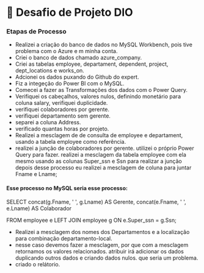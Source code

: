 # 🚀  Desafio de Projeto DIO 

### Etapas de Processo

- Realizei a criação do banco de dados no MySQL Workbench, pois tive problema com o Azure e m minha conta.
- Criei o banco de dados chamado azure_company.
- Criei as tabelas employee, departament, dependent, project, dept_locations e works_on.
- Adcionei os dados puxando do Github do expert.
- Fiz a integeção do Power BI com o MySQL.
- Comecei a fazer as Transformações dos dados com o Power Query.
- Verifiquei os cabeçalhos, valores nulos, definindo monetário para coluna salary, verifiquei duplicidade.
- verifiquei colaboradores por gerente.
- verifiquei departamento sem gerente.
- separei a coluna Address.
- verificado quantas horas por projeto.
- Realizei a mesclagem de de consulta de employee e departament, usando a tabela employee como referência.
- realizei a junção de colaboradores por gerente. utilizei o próprio Power Query para fazer.
  realizei a mesclagem da tabela employee com ela mesmo usando as colunas Super_ssn e Ssn para realizar a junção depois desse processo eu realizei a mesclagem de coluna para juntar Fname e Lname;
  
#### Esse processo no MySQL seria esse processo:

  SELECT
    concat(g.Fname, ' ', g.Lname) AS Gerente,
    concat(e.Fname, ' ', e.Lname) AS Colaborador
    
FROM 
    employee e
LEFT JOIN 
    employee g ON e.Super_ssn = g.Ssn;
    

- Realizei a mesclagem dos nomes dos Departamentos e a localização para combinação departamento-local.
- nesse caso devemos fazer a mesclagem, por que com a mesclagem retornamos os valores relacionados. atribuir irá adicionar os dados duplicando outros dados e criando dados nulos. que seria um problema.
- criado o relátorio.



    
